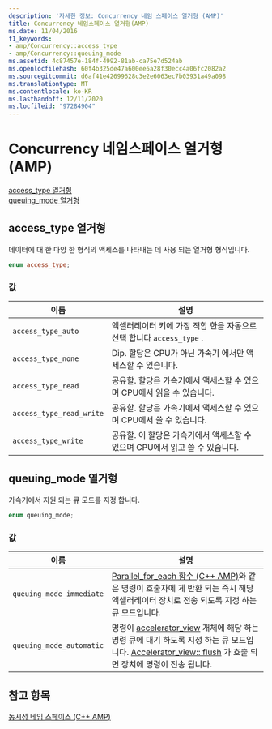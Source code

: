 ```yaml
---
description: '자세한 정보: Concurrency 네임 스페이스 열거형 (AMP)'
title: Concurrency 네임스페이스 열거형(AMP)
ms.date: 11/04/2016
f1_keywords:
- amp/Concurrency::access_type
- amp/Concurrency::queuing_mode
ms.assetid: 4c87457e-184f-4992-81ab-ca75e7d524ab
ms.openlocfilehash: 60f4b325de47a600ee5a28f30ecc4a06fc2082a2
ms.sourcegitcommit: d6af41e42699628c3e2e6063ec7b03931a49a098
ms.translationtype: MT
ms.contentlocale: ko-KR
ms.lasthandoff: 12/11/2020
ms.locfileid: "97284904"
---
```

# <a name="concurrency-namespace-enums-amp"></a>Concurrency 네임스페이스 열거형(AMP)

[access_type 열거형](#access_type)\
[queuing_mode 열거형](#queuing_mode)

## <a name="access_type-enumeration"></a><a name="access_type"></a> access_type 열거형

데이터에 대 한 다양 한 형식의 액세스를 나타내는 데 사용 되는 열거형 형식입니다.

```cpp
enum access_type;
```

### <a name="values"></a>값

|이름|설명|
|----------|-----------------|
|`access_type_auto`|액셀러레이터 키에 가장 적합 한을 자동으로 선택 합니다 `access_type` .|
|`access_type_none`|Dip. 할당은 CPU가 아닌 가속기 에서만 액세스할 수 있습니다.|
|`access_type_read`|공유할. 할당은 가속기에서 액세스할 수 있으며 CPU에서 읽을 수 있습니다.|
|`access_type_read_write`|공유할. 할당은 가속기에서 액세스할 수 있으며 CPU에서 쓸 수 있습니다.|
|`access_type_write`|공유할. 이 할당은 가속기에서 액세스할 수 있으며 CPU에서 읽고 쓸 수 있습니다.|

## <a name="queuing_mode-enumeration"></a><a name="queuing_mode"></a> queuing_mode 열거형

가속기에서 지원 되는 큐 모드를 지정 합니다.

```cpp
enum queuing_mode;
```

### <a name="values"></a>값

|이름|설명|
|----------|-----------------|
|`queuing_mode_immediate`|[Parallel_for_each 함수 (C++ AMP)](concurrency-namespace-functions-amp.md#parallel_for_each)와 같은 명령이 호출자에 게 반환 되는 즉시 해당 액셀러레이터 장치로 전송 되도록 지정 하는 큐 모드입니다.|
|`queuing_mode_automatic`|명령이 [accelerator_view](accelerator-view-class.md) 개체에 해당 하는 명령 큐에 대기 하도록 지정 하는 큐 모드입니다. [Accelerator_view:: flush](accelerator-view-class.md#flush) 가 호출 되 면 장치에 명령이 전송 됩니다.|

## <a name="see-also"></a>참고 항목

[동시성 네임 스페이스 (C++ AMP)](concurrency-namespace-cpp-amp.md)
